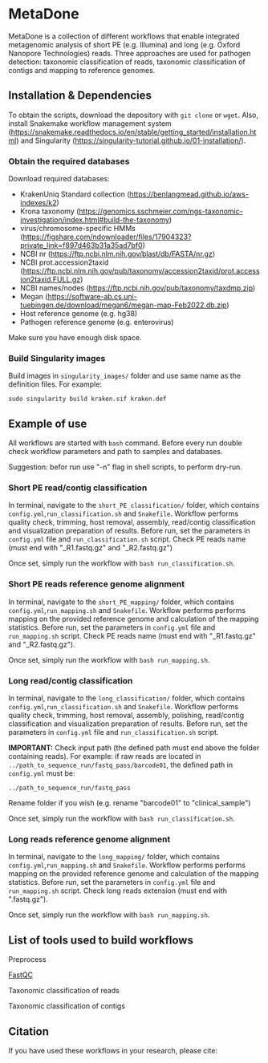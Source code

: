 # MetaDone
MetaDone is a collection of different workflows that enable integrated metagenomic analysis of short PE (e.g. Illumina) and long (e.g. Oxford Nanopore Technologies) reads. Three approaches are used for pathogen detection: taxonomic classification of reads, taxonomic classification of contigs and mapping to reference genomes.
## Installation & Dependencies
To obtain the scripts, download the depository with `git clone` or `wget`. Also, install Snakemake workflow management system (https://snakemake.readthedocs.io/en/stable/getting_started/installation.html) and Singularity (https://singularity-tutorial.github.io/01-installation/).
### Obtain the required databases
Download required databases:
- KrakenUniq Standard collection (https://benlangmead.github.io/aws-indexes/k2)
- Krona taxonomy (https://genomics.sschmeier.com/ngs-taxonomic-investigation/index.html#build-the-taxonomy)
- virus/chromosome-specific HMMs  (https://figshare.com/ndownloader/files/17904323?private_link=f897d463b31a35ad7bf0)
- NCBI nr (https://ftp.ncbi.nlm.nih.gov/blast/db/FASTA/nr.gz)
- NCBI prot.accession2taxid (https://ftp.ncbi.nlm.nih.gov/pub/taxonomy/accession2taxid/prot.accession2taxid.FULL.gz)
- NCBI names/nodes (https://ftp.ncbi.nih.gov/pub/taxonomy/taxdmp.zip)
- Megan (https://software-ab.cs.uni-tuebingen.de/download/megan6/megan-map-Feb2022.db.zip)
- Host reference genome (e.g. hg38)
- Pathogen reference genome (e.g. enterovirus)
  
Make sure you have enough disk space.
### Build Singularity images
Build images in `singularity_images/` folder and use same name as the definition files. For example:
```
sudo singularity build kraken.sif kraken.def
```
## Example of use
All workflows are started with `bash` command. Before every run double check workflow parameters and path to samples and databases.

Suggestion: befor run use "-n" flag in shell scripts, to perform dry-run.
### Short PE read/contig classification
In terminal, navigate to the `short_PE_classification/` folder, which contains  `config.yml`,`run_classification.sh` and `Snakefile`.
Workflow performs quality check, trimming, host removal, assembly, read/contig classification and visualization preparation of results.
Before run, set the parameters in `config.yml` file and `run_classification.sh` script. Check PE reads name (must end with "_R1.fastq.gz" and "_R2.fastq.gz")

Once set, simply run the workflow with `bash run_classification.sh`.
### Short PE reads reference genome alignment
In terminal, navigate to the `short_PE_mapping/` folder, which contains  `config.yml`,`run_mapping.sh` and `Snakefile`.
Workflow performs performs mapping on the provided reference genome and calculation of the mapping statistics.
Before run, set the parameters in `config.yml` file and `run_mapping.sh` script. Check PE reads name (must end with "_R1.fastq.gz" and "_R2.fastq.gz").

Once set, simply run the workflow with `bash run_mapping.sh`.
### Long read/contig classification
In terminal, navigate to the `long_classification/` folder, which contains  `config.yml`,`run_classification.sh` and `Snakefile`.
Workflow performs quality check, trimming, host removal, assembly, polishing, read/contig classification and visualization preparation of results.
Before run, set the parameters in `config.yml` file and `run_classification.sh` script. 

**IMPORTANT:** Check input path (the defined path must end above the folder containing reads).
For example:
if raw reads are located in `../path_to_sequence_run/fastq_pass/barcode01`, the defined path in `config.yml` must be:
```
../path_to_sequence_run/fastq_pass
```
Rename folder if you wish (e.g. rename "barcode01" to "clinical_sample")

Once set, simply run the workflow with `bash run_classification.sh`.
### Long reads reference genome alignment
In terminal, navigate to the `long_mapping/` folder, which contains  `config.yml`,`run_mapping.sh` and `Snakefile`.
Workflow performs performs mapping on the provided reference genome and calculation of the mapping statistics.
Before run, set the parameters in `config.yml` file and `run_mapping.sh` script. Check long reads extension (must end with ".fastq.gz").

Once set, simply run the workflow with `bash run_mapping.sh`.

## List of tools used to build workflows
Preprocess

[FastQC](https://github.com/s-andrews/FastQC) 

Taxonomic classification of reads

Taxonomic classification of contigs

## Citation
If you have used these workflows in your research, please cite:
